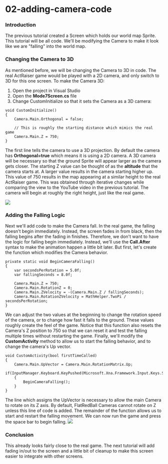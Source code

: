# 02-adding-camera-code

### Introduction

The previous tutorial created a Screen which holds our world map Sprite. This tutorial will be all code. We'll be modifying the Camera to make it look like we are "falling" into the world map.

### Changing the Camera to 3D

As mentioned before, we will be changing the Camera to 3D in code. The real ActRaiser game would be played with a 2D camera, and only switch to 3D for this one screen. To make the Camera 3D:

1. Open the project in Visual Studio
2. Open the **Mode7Screen.cs** file
3. Change CustomInitialize so that it sets the Camera as a 3D camera:

&#x20;

```
void CustomInitialize()
{
    Camera.Main.Orthogonal = false;

    // This is roughly the starting distance which mimics the real game
    Camera.Main.Z = 750;
}
```

The first line tells the camera to use a 3D projection. By default the camera has **Orthogonal=true** which means it is using a 2D camera. A 3D camera will be necessary so that the ground Sprite will appear larger as the camera gets closer. The starting Z value can be thought of as the **altitude** that the camera starts at. A larger value results in the camera starting higher up. This value of 750 results in the map appearing at a similar height to the real ActRaiser game. This was obtained through iterative changes while comparing the view to the YouTube video in the previous tutorial. The camera will begin at roughly the right height, just like the real game.

![](../../../../media/2021-04-img\_606cf9b6eaddc.png)

### Adding the Falling Logic

Next we'll add code to make the Camera fall. In the real game, the falling doesn't begin immediately. Instead, the screen fades in from black, then the falling begins after the fading in finishes. Therefore, we don't want to have the logic for falling begin immediately. Instead, we'll use the **Call.After** syntax to make the animation happen a little bit later. But first, let's create the function which modifies the Camera behavior.

```
private static void BeginCameraFalling()
{
    var secondsPerRotation = 5.0f;
    var fallingSeconds = 8.0f;

    Camera.Main.Z = 750;
    Camera.Main.RotationZ = 0;
    Camera.Main.ZVelocity = -(Camera.Main.Z / fallingSeconds);
    Camera.Main.RotationZVelocity = MathHelper.TwoPi / secondsPerRotation;
}
```

We can adjust the two values at the beginning to change the rotation speed of the camera, or to change how fast it falls to the ground. These values roughly create the feel of the game. Notice that this function also resets the Camera's Z position to 750 so that we can reset it and test the falling multiple times without restarting the game. Finally, we'll modify the **CustomActivity** method to allow us to start the falling behavior, and to change the camera's Up vector.

```
void CustomActivity(bool firstTimeCalled)
{
    Camera.Main.UpVector = Camera.Main.RotationMatrix.Up;
    if(InputManager.Keyboard.KeyPushed(Microsoft.Xna.Framework.Input.Keys.Space))
    {
        BeginCameraFalling();
    }
}
```

The line which assigns the UpVector is necessary to allow the main Camera to rotate on its Z axis. By default, FlatRedBall Cameras cannot rotate on Z unless this line of code is added. The remainder of the function allows us to start and restart the falling movement. We can now run the game and press the space bar to begin falling. [![](../../../../media/2021-03-2021\_April\_06\_182918.gif)](../../../../media/2021-03-2021\_April\_06\_182918.gif)

### Conclusion

This already looks fairly close to the real game. The next tutorial will add fading in/out to the screen and a little bit of cleanup to make this screen easier to integrate with other screens. &#x20;
